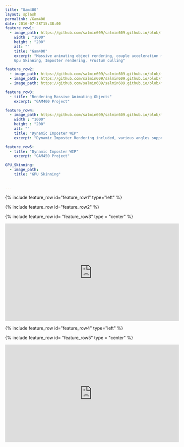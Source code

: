 ```yaml
---
title: "Gam400"
layout: splash
permalink: /Gam400
date: 2016-07-28T15:38:00
feature_row1:
  - image_path: https://github.com/salmin609/salmin609.github.io/blob/master/images/Gam400_DisplayImg.png?raw=true
    width : "1000"
    height : "200"
    alt: ""
    title: "Gam400"
    excerpt: "Massive animating object rendering, couple acceleration methods used in this project.
    Gpu Skinning, Imposter rendering, Frustum culling"

feature_row2:
  - image_path: https://github.com/salmin609/salmin609.github.io/blob/master/images/400_1.png?raw=true
  - image_path: https://github.com/salmin609/salmin609.github.io/blob/master/images/400_2.png?raw=true
  - image_path: https://github.com/salmin609/salmin609.github.io/blob/master/images/400_3.png?raw=true

feature_row3:
  - title: "Rendering Massive Animating Objects"
    excerpt: "GAM400 Project"

feature_row4:
  - image_path: https://github.com/salmin609/salmin609.github.io/blob/master/images/Dynamic-Imposter%20WIP.png?raw=true
    width : "1000"
    height : "200"
    alt: ""
    title: "Dynamic Imposter WIP"
    excerpt: "Dynamic Imposter Rendering included, various angles supported now."

feature_row5:
  - title: "Dynamic Imposter WIP"
    excerpt: "GAM450 Project"

GPU_Skinning:
  - image_path: 
    title: "GPU Skinning"
    

---
```


{% include feature_row id="feature_row1" type="left" %}

{% include feature_row id="feature_row2" %}

{% include feature_row id= "feature_row3" type = "center" %}


<iframe width="560" height="315" src="https://www.youtube.com/embed/RHyr3aFTEsk" title="YouTube video player" frameborder="0" allow="accelerometer; autoplay; clipboard-write; encrypted-media; gyroscope; picture-in-picture" allowfullscreen></iframe>


{% include feature_row id="feature_row4" type="left" %}

{% include feature_row id= "feature_row5" type = "center" %}


<iframe width="560" height="315" src="https://www.youtube.com/embed/vAKZAVt7lh0" title="YouTube video player" frameborder="0" allow="accelerometer; autoplay; clipboard-write; encrypted-media; gyroscope; picture-in-picture" allowfullscreen></iframe>
